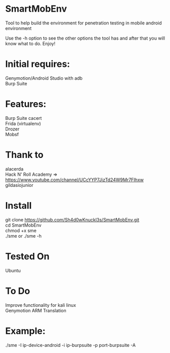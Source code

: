 # SmartMobEnv
Tool to help build the environment for penetration testing in mobile android environment

Use the -h option to see the other options the tool has and after that you will know what to do. Enjoy!

# Initial requires:
Genymotion/Android Studio with adb
<br>Burp Suite

# Features:
Burp Suite cacert
<br>Frida (virtualenv)
<br>Drozer
<br>Mobsf

# Thank to
alacerda
<br>Hack N' Roll Academy => https://www.youtube.com/channel/UCcYYP7JizTd24W9Mr7FIhxw
<br>gildasiojunior

# Install
git clone https://github.com/Sh4d0wKnuckl3s/SmartMobEnv.git
<br>cd SmartMobEnv
<br>chmod +x sme
<br>./sme or ./sme -h

# Tested On
Ubuntu

# To Do
Improve functionality for kali linux
<br>Genymotion ARM Translation

# Example:
./sme -I ip-device-android -i ip-burpsuite -p port-burpsuite -A
